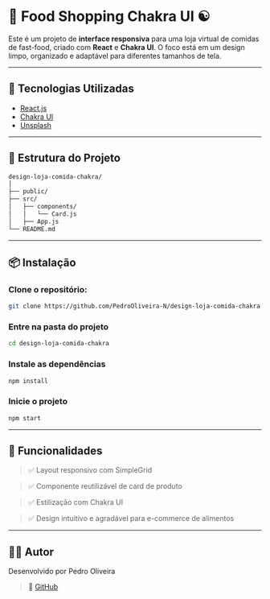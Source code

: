 # 🍕 Food Shopping Chakra UI ☯

Este é um projeto de **interface responsiva** para uma loja virtual de comidas de fast-food, criado com **React** e **Chakra UI**. O foco está em um design limpo, organizado e adaptável para diferentes tamanhos de tela.

---

## 🚀 Tecnologias Utilizadas

- [React.js](https://reactjs.org/)
- [Chakra UI](https://chakra-ui.com/)
- [Unsplash](https://unsplash.com/)

---

## 📁 Estrutura do Projeto

```bash
design-loja-comida-chakra/
│
├── public/
├── src/
│   ├── components/
│   │   └── Card.js
│   ├── App.js
└── README.md
```

---

## 📦 Instalação

### Clone o repositório:

```bash
git clone https://github.com/PedroOliveira-N/design-loja-comida-chakra
```

### Entre na pasta do projeto

```bash
cd design-loja-comida-chakra
```

### Instale as dependências

```bash
npm install
```

### Inicie o projeto
```bash
npm start
```

---

## 📌 Funcionalidades
> ✅ Layout responsivo com SimpleGrid

> ✅ Componente reutilizável de card de produto

> ✅ Estilização com Chakra UI

> ✅ Design intuitivo e agradável para e-commerce de alimentos

---

## 👨‍💻 Autor
Desenvolvido por Pedro Oliveira

> 👤 [GitHub](https://github.com/PedroOliveira-N/)
